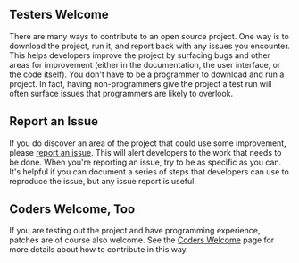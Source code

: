## Testers Welcome

There are many ways to contribute to an open source project.  One way is to download the project, run it, and report back with any issues you encounter.  This helps developers improve the project by surfacing bugs and other areas for improvement (either in the documentation, the user interface, or the code itself).  You don't have to be a programmer to download and run a project.  In fact, having non-programmers give the project a test run will often surface issues that programmers are likely to overlook.

## Report an Issue

If you do discover an area of the project that could use some improvement, please <a href="https://github.com/ksclarke/freelib-utils/issues" title="Issues" target="_blank">report an issue</a>.  This will alert developers to the work that needs to be done.  When you're reporting an issue, try to be as specific as you can.  It's helpful if you can document a series of steps that developers can use to reproduce the issue, but any issue report is useful.

## Coders Welcome, Too

If you are testing out the project and have programming experience, patches are of course also welcome.  See the [Coders Welcome](coders-welcome.html "Coder's Welcome") page for more details about how to contribute in this way.
